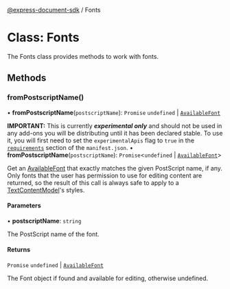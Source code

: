[@express-document-sdk](../overview.md) / Fonts

# Class: Fonts

The Fonts class provides methods to work with fonts.

## Methods

### fromPostscriptName()

• **fromPostscriptName**(`postscriptName`): `Promise` `undefined` \| [`AvailableFont`](available-font.md)

<InlineAlert slots="text" variant="warning"/>

**IMPORTANT:** This is currently ***experimental only*** and should not be used in any add-ons you will be distributing until it has been declared stable. To use it, you will first need to set the `experimentalApis` flag to `true` in the [`requirements`](../../../manifest/index.md#requirements) section of the `manifest.json`.
• **fromPostscriptName**(`postscriptName`): `Promise`<`undefined` \| [`AvailableFont`](AvailableFont.md)\>

Get an [AvailableFont](available-font.md) that exactly matches the given PostScript name, if any. Only fonts that the user has permission to use
for editing content are returned, so the result of this call is always safe to apply to a [TextContentModel](text-content-model.md)'s styles.

#### Parameters

• **postscriptName**: `string`

The PostScript name of the font.

#### Returns

`Promise` `undefined` \| [`AvailableFont`](available-font.md)

The Font object if found and available for editing, otherwise undefined.
